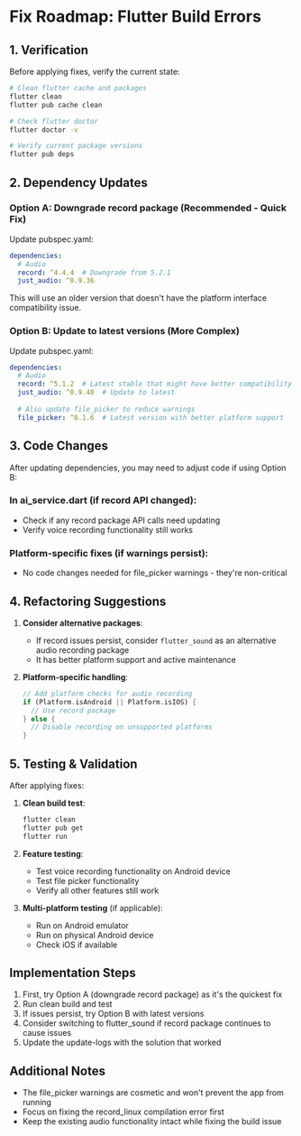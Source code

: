 # Fix Roadmap: Flutter Build Errors

## 1. Verification

Before applying fixes, verify the current state:

```bash
# Clean flutter cache and packages
flutter clean
flutter pub cache clean

# Check flutter doctor
flutter doctor -v

# Verify current package versions
flutter pub deps
```

## 2. Dependency Updates

### Option A: Downgrade record package (Recommended - Quick Fix)

Update pubspec.yaml:
```yaml
dependencies:
  # Audio
  record: ^4.4.4  # Downgrade from 5.2.1
  just_audio: ^0.9.36
```

This will use an older version that doesn't have the platform interface compatibility issue.

### Option B: Update to latest versions (More Complex)

Update pubspec.yaml:
```yaml
dependencies:
  # Audio
  record: ^5.1.2  # Latest stable that might have better compatibility
  just_audio: ^0.9.40  # Update to latest
  
  # Also update file_picker to reduce warnings
  file_picker: ^8.1.6  # Latest version with better platform support
```

## 3. Code Changes

After updating dependencies, you may need to adjust code if using Option B:

### In ai_service.dart (if record API changed):
- Check if any record package API calls need updating
- Verify voice recording functionality still works

### Platform-specific fixes (if warnings persist):
- No code changes needed for file_picker warnings - they're non-critical

## 4. Refactoring Suggestions

1. **Consider alternative packages**:
   - If record issues persist, consider `flutter_sound` as an alternative audio recording package
   - It has better platform support and active maintenance

2. **Platform-specific handling**:
   ```dart
   // Add platform checks for audio recording
   if (Platform.isAndroid || Platform.isIOS) {
     // Use record package
   } else {
     // Disable recording on unsupported platforms
   }
   ```

## 5. Testing & Validation

After applying fixes:

1. **Clean build test**:
   ```bash
   flutter clean
   flutter pub get
   flutter run
   ```

2. **Feature testing**:
   - Test voice recording functionality on Android device
   - Test file picker functionality
   - Verify all other features still work

3. **Multi-platform testing** (if applicable):
   - Run on Android emulator
   - Run on physical Android device
   - Check iOS if available

## Implementation Steps

1. First, try Option A (downgrade record package) as it's the quickest fix
2. Run clean build and test
3. If issues persist, try Option B with latest versions
4. Consider switching to flutter_sound if record package continues to cause issues
5. Update the update-logs with the solution that worked

## Additional Notes

- The file_picker warnings are cosmetic and won't prevent the app from running
- Focus on fixing the record_linux compilation error first
- Keep the existing audio functionality intact while fixing the build issue